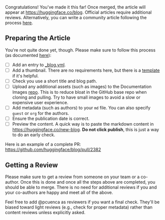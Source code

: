Congratulations! You've made it this far! Once merged, the article will appear at https://huggingface.co/blog. Official articles 
require additional reviews. Alternatively, you can write a community article following the process [here](https://huggingface.co/blog-explorers).

## Preparing the Article

You're not quite done yet, though. Please make sure to follow this process (as documented [here](https://github.com/huggingface/blog/tree/main?tab=readme-ov-file#how-to-write-an-article-)):

- [ ] Add an entry to [_blog.yml](https://github.com/huggingface/blog/blob/main/_blog.yml).
- [ ] Add a thumbnail. There are no requirements here, but there is a [template](https://github.com/huggingface/blog?tab=readme-ov-file#how-to-get-a-nice-responsive-thumbnail) if it's helpful.
- [ ] Check you use a short title and blog path.
- [ ] Upload any additional assets (such as images) to the Documentation Images [repo](https://huggingface.co/datasets/huggingface/documentation-images/tree/main/blog). This is to reduce bloat in the GitHub base repo when cloning and pulling. Try to have small images to avoid a slow or expensive user experience.
- [ ] Add metadata (such as authors) to your `md` file. You can also specify `guest` or `org` for the authors.
- [ ] Ensure the publication date is correct.
- [ ] Preview the content. A quick way is to paste the markdown content in https://huggingface.co/new-blog. **Do not click publish**, this is just a way to do an early check.

Here is an example of a complete PR: https://github.com/huggingface/blog/pull/2382

## Getting a Review

Please make sure to get a review from someone on your team or a co-author.
Once this is done and once all the steps above are completed, you should be able to merge.
There is no need for additional reviews if you and your co-authors are happy and meet all of the above.

Feel free to add @pcuenca as reviewers if you want a final check. They'll be biased toward light reviews
(e.g., check for proper metadata) rather than content reviews unless explicitly asked. 

